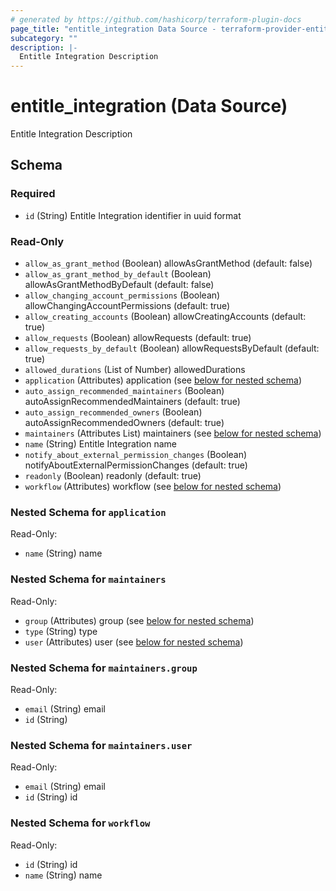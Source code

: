 ```yaml
---
# generated by https://github.com/hashicorp/terraform-plugin-docs
page_title: "entitle_integration Data Source - terraform-provider-entitle"
subcategory: ""
description: |-
  Entitle Integration Description
---
```


# entitle_integration (Data Source)

Entitle Integration Description



<!-- schema generated by tfplugindocs -->
## Schema

### Required

- `id` (String) Entitle Integration identifier in uuid format

### Read-Only

- `allow_as_grant_method` (Boolean) allowAsGrantMethod (default: false)
- `allow_as_grant_method_by_default` (Boolean) allowAsGrantMethodByDefault (default: false)
- `allow_changing_account_permissions` (Boolean) allowChangingAccountPermissions (default: true)
- `allow_creating_accounts` (Boolean) allowCreatingAccounts (default: true)
- `allow_requests` (Boolean) allowRequests (default: true)
- `allow_requests_by_default` (Boolean) allowRequestsByDefault (default: true)
- `allowed_durations` (List of Number) allowedDurations
- `application` (Attributes) application (see [below for nested schema](#nestedatt--application))
- `auto_assign_recommended_maintainers` (Boolean) autoAssignRecommendedMaintainers (default: true)
- `auto_assign_recommended_owners` (Boolean) autoAssignRecommendedOwners (default: true)
- `maintainers` (Attributes List) maintainers (see [below for nested schema](#nestedatt--maintainers))
- `name` (String) Entitle Integration name
- `notify_about_external_permission_changes` (Boolean) notifyAboutExternalPermissionChanges (default: true)
- `readonly` (Boolean) readonly (default: true)
- `workflow` (Attributes) workflow (see [below for nested schema](#nestedatt--workflow))

<a id="nestedatt--application"></a>
### Nested Schema for `application`

Read-Only:

- `name` (String) name


<a id="nestedatt--maintainers"></a>
### Nested Schema for `maintainers`

Read-Only:

- `group` (Attributes) group (see [below for nested schema](#nestedatt--maintainers--group))
- `type` (String) type
- `user` (Attributes) user (see [below for nested schema](#nestedatt--maintainers--user))

<a id="nestedatt--maintainers--group"></a>
### Nested Schema for `maintainers.group`

Read-Only:

- `email` (String) email
- `id` (String)


<a id="nestedatt--maintainers--user"></a>
### Nested Schema for `maintainers.user`

Read-Only:

- `email` (String) email
- `id` (String) id



<a id="nestedatt--workflow"></a>
### Nested Schema for `workflow`

Read-Only:

- `id` (String) id
- `name` (String) name
